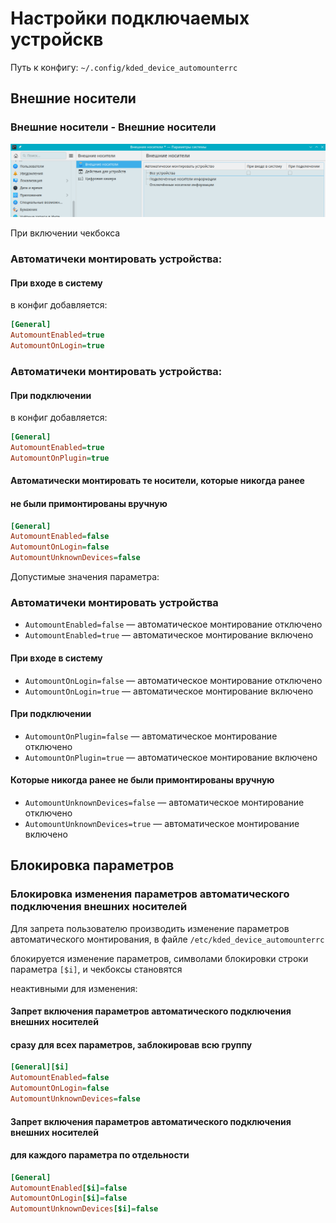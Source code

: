 # Настройки подключаемых устройскв

Путь к конфигу: `~/.config/kded_device_automounterrc`

## Внешние носители

### Внешние носители - Внешние носители

![""](../img/20230713_150016.png "")

При включении чекбокса

### Автоматичеки монтировать устройства:

#### При входе в систему

в конфиг добавляется:

```ini
[General]
AutomountEnabled=true
AutomountOnLogin=true
```
### Автоматичеки монтировать устройства:

#### При подключении

в конфиг добавляется:

```ini
[General]
AutomountEnabled=true
AutomountOnPlugin=true
```

#### Автоматически монтировать те носители, которые никогда ранее

#### не были примонтированы вручную

```ini
[General]
AutomountEnabled=false
AutomountOnLogin=false
AutomountUnknownDevices=false
```

Допустимые значения параметра:

### Автоматичеки монтировать устройства

* `AutomountEnabled=false` — автоматическое монтирование отключено
* `AutomountEnabled=true` — автоматическое монтирование включено

#### При входе в систему

* `AutomountOnLogin=false` — автоматическое монтирование отключено
* `AutomountOnLogin=true` — автоматическое монтирование включено

#### При подключении

* `AutomountOnPlugin=false` — автоматическое монтирование отключено
* `AutomountOnPlugin=true` — автоматическое монтирование включено

#### Которые никогда ранее не были примонтированы вручную

* `AutomountUnknownDevices=false` — автоматическое монтирование отключено
* `AutomountUnknownDevices=true` — автоматическое монтирование включено

## Блокировка параметров

### Блокировка изменения параметров автоматического подключения внешних носителей

Для запрета пользователю производить изменение параметров автоматического монтирования, в файле `/etc/kded_device_automounterrc`

блокируется изменение параметров, символами блокировки строки параметра `[$i]`, и чекбоксы становятся

неактивными для изменения:

#### Запрет включения параметров автоматического подключения внешних носителей

#### сразу для всех параметров, заблокировав всю группу

```ini
[General][$i]
AutomountEnabled=false
AutomountOnLogin=false
AutomountUnknownDevices=false
```

#### Запрет включения параметров автоматического подключения внешних носителей

#### для каждого параметра по отдельности

```ini
[General]
AutomountEnabled[$i]=false
AutomountOnLogin[$i]=false
AutomountUnknownDevices[$i]=false
```
